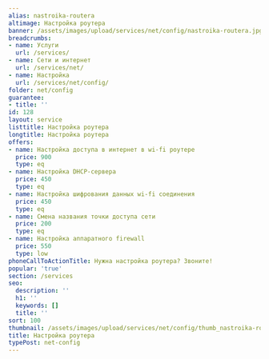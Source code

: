 ```yaml
---
alias: nastroika-routera
altimage: Настройка роутера
banner: /assets/images/upload/services/net/config/nastroika-routera.jpg
breadcrumbs:
- name: Услуги
  url: /services/
- name: Сети и интернет
  url: /services/net/
- name: Настройка
  url: /services/net/config/
folder: net/config
guarantee:
- title: ''
id: 128
layout: service
listtitle: Настройка роутера
longtitle: Настройка роутера
offers:
- name: Настройка доступа в интернет в wi-fi роутере
  price: 900
  type: eq
- name: Настройка DHCP-сервера
  price: 450
  type: eq
- name: Настройка шифрования данных wi-fi соединения
  price: 450
  type: eq
- name: Смена названия точки доступа сети
  price: 200
  type: eq
- name: Настройка аппаратного firewall
  price: 550
  type: low
phoneCallToActionTitle: Нужна настройка роутера? Звоните!
popular: 'true'
section: /services
seo:
  description: ''
  h1: ''
  keywords: []
  title: ''
sort: 100
thumbnail: /assets/images/upload/services/net/config/thumb_nastroika-routera.jpg
title: Настройка роутера
typePost: net-config
---
```

